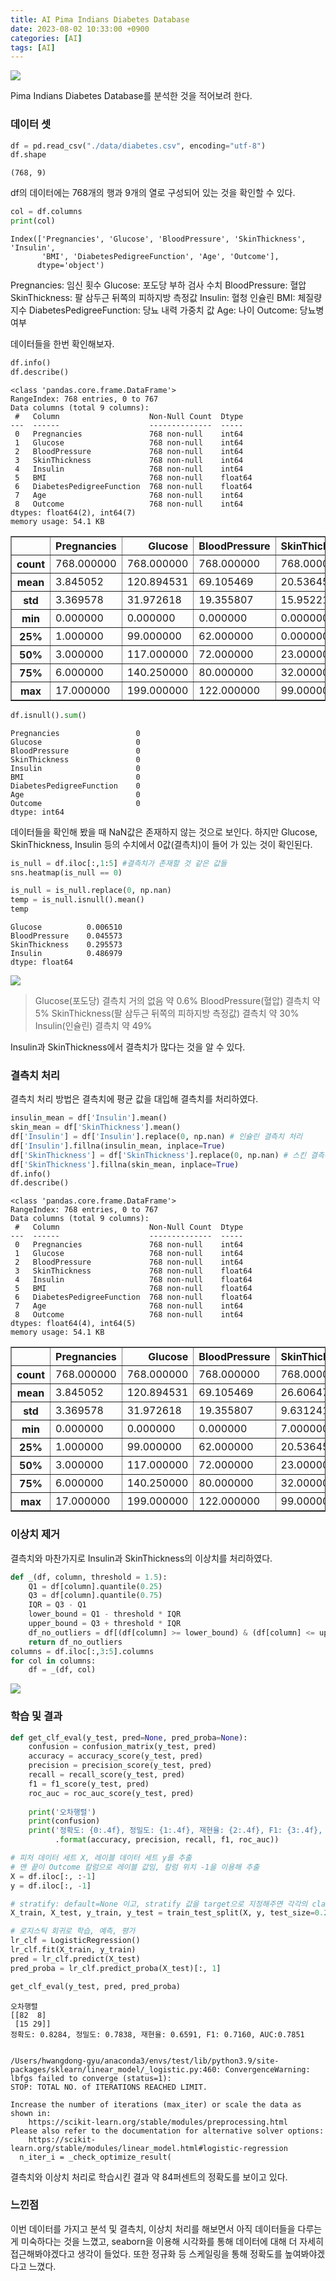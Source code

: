 ```yaml
---
title: AI Pima Indians Diabetes Database
date: 2023-08-02 10:33:00 +0900
categories: [AI]
tags: [AI]
---
```


![](https://velog.velcdn.com/images/acadias12/post/596daee7-7a2a-41b1-a038-da5f749d38a3/image.jpeg)

Pima Indians Diabetes Database를 분석한 것을 적어보려 한다.


### 데이터 셋

```python
df = pd.read_csv("./data/diabetes.csv", encoding="utf-8")
df.shape
```
	(768, 9)
    
df의 데이터에는 768개의 행과 9개의 열로 구성되어 있는 것을 확인할 수 있다.

```python
col = df.columns
print(col)
```

    Index(['Pregnancies', 'Glucose', 'BloodPressure', 'SkinThickness', 'Insulin',
           'BMI', 'DiabetesPedigreeFunction', 'Age', 'Outcome'],
          dtype='object')


>
Pregnancies: 임신 횟수
Glucose: 포도당 부하 검사 수치
BloodPressure: 혈압
SkinThickness: 팔 삼두근 뒤쪽의 피하지방 측정값
Insulin: 혈청 인슐린
BMI: 체질량지수
DiabetesPedigreeFunction: 당뇨 내력 가중치 값
Age: 나이
Outcome: 당뇨병 여부 


데이터들을 한번 확인해보자.

```python
df.info()
df.describe()
```

    <class 'pandas.core.frame.DataFrame'>
    RangeIndex: 768 entries, 0 to 767
    Data columns (total 9 columns):
     #   Column                    Non-Null Count  Dtype  
    ---  ------                    --------------  -----  
     0   Pregnancies               768 non-null    int64  
     1   Glucose                   768 non-null    int64  
     2   BloodPressure             768 non-null    int64  
     3   SkinThickness             768 non-null    int64  
     4   Insulin                   768 non-null    int64  
     5   BMI                       768 non-null    float64
     6   DiabetesPedigreeFunction  768 non-null    float64
     7   Age                       768 non-null    int64  
     8   Outcome                   768 non-null    int64  
    dtypes: float64(2), int64(7)
    memory usage: 54.1 KB





<div>
<style scoped>
    .dataframe tbody tr th:only-of-type {
        vertical-align: middle;
    }

    .dataframe tbody tr th {
        vertical-align: top;
    }

    .dataframe thead th {
        text-align: right;
    }
</style>
<table border="1" class="dataframe">
  <thead>
    <tr style="text-align: right;">
      <th></th>
      <th>Pregnancies</th>
      <th>Glucose</th>
      <th>BloodPressure</th>
      <th>SkinThickness</th>
      <th>Insulin</th>
      <th>BMI</th>
      <th>DiabetesPedigreeFunction</th>
      <th>Age</th>
      <th>Outcome</th>
    </tr>
  </thead>
  <tbody>
    <tr>
      <th>count</th>
      <td>768.000000</td>
      <td>768.000000</td>
      <td>768.000000</td>
      <td>768.000000</td>
      <td>768.000000</td>
      <td>768.000000</td>
      <td>768.000000</td>
      <td>768.000000</td>
      <td>768.000000</td>
    </tr>
    <tr>
      <th>mean</th>
      <td>3.845052</td>
      <td>120.894531</td>
      <td>69.105469</td>
      <td>20.536458</td>
      <td>79.799479</td>
      <td>31.992578</td>
      <td>0.471876</td>
      <td>33.240885</td>
      <td>0.348958</td>
    </tr>
    <tr>
      <th>std</th>
      <td>3.369578</td>
      <td>31.972618</td>
      <td>19.355807</td>
      <td>15.952218</td>
      <td>115.244002</td>
      <td>7.884160</td>
      <td>0.331329</td>
      <td>11.760232</td>
      <td>0.476951</td>
    </tr>
    <tr>
      <th>min</th>
      <td>0.000000</td>
      <td>0.000000</td>
      <td>0.000000</td>
      <td>0.000000</td>
      <td>0.000000</td>
      <td>0.000000</td>
      <td>0.078000</td>
      <td>21.000000</td>
      <td>0.000000</td>
    </tr>
    <tr>
      <th>25%</th>
      <td>1.000000</td>
      <td>99.000000</td>
      <td>62.000000</td>
      <td>0.000000</td>
      <td>0.000000</td>
      <td>27.300000</td>
      <td>0.243750</td>
      <td>24.000000</td>
      <td>0.000000</td>
    </tr>
    <tr>
      <th>50%</th>
      <td>3.000000</td>
      <td>117.000000</td>
      <td>72.000000</td>
      <td>23.000000</td>
      <td>30.500000</td>
      <td>32.000000</td>
      <td>0.372500</td>
      <td>29.000000</td>
      <td>0.000000</td>
    </tr>
    <tr>
      <th>75%</th>
      <td>6.000000</td>
      <td>140.250000</td>
      <td>80.000000</td>
      <td>32.000000</td>
      <td>127.250000</td>
      <td>36.600000</td>
      <td>0.626250</td>
      <td>41.000000</td>
      <td>1.000000</td>
    </tr>
    <tr>
      <th>max</th>
      <td>17.000000</td>
      <td>199.000000</td>
      <td>122.000000</td>
      <td>99.000000</td>
      <td>846.000000</td>
      <td>67.100000</td>
      <td>2.420000</td>
      <td>81.000000</td>
      <td>1.000000</td>
    </tr>
  </tbody>
</table>
</div>


```python
df.isnull().sum()
```
	
    Pregnancies                 0
	Glucose                     0
	BloodPressure               0
	SkinThickness               0
	Insulin                     0
	BMI                         0
	DiabetesPedigreeFunction    0
	Age                         0
	Outcome                     0
	dtype: int64
    
    
데이터들을 확인해 봤을 때 NaN값은 존재하지 않는 것으로 보인다. 하지만 Glucose, SkinThickness, Insulin 등의 수치에서 0값(결측치)이 들어 가 있는 것이 확인된다. 



```python
is_null = df.iloc[:,1:5] #결측치가 존재할 것 같은 값들
sns.heatmap(is_null == 0)

is_null = is_null.replace(0, np.nan)
temp = is_null.isnull().mean()
temp    

```




    Glucose          0.006510
    BloodPressure    0.045573
    SkinThickness    0.295573
    Insulin          0.486979
    dtype: float64


    
![](https://velog.velcdn.com/images/acadias12/post/cf44384f-45b5-4fd8-94b4-06e56b4cbe47/image.png)

> Glucose(포도당) 결측치 거의 없음 약 0.6%
BloodPressure(혈압)    결측치 약 5% 
SkinThickness(팔 삼두근 뒤쪽의 피하지방 측정값)    결측치 약 30%
Insulin(인슐린)         결측치 약 49%

Insulin과 SkinThickness에서 결측치가 많다는 것을 알  수 있다.



### 결측치 처리

결측치 처리 방법은 결측치에 평균 값을 대입해 결측치를 처리하였다.

```python
insulin_mean = df['Insulin'].mean()
skin_mean = df['SkinThickness'].mean()
df['Insulin'] = df['Insulin'].replace(0, np.nan) # 인슐린 결측치 처리
df['Insulin'].fillna(insulin_mean, inplace=True)
df['SkinThickness'] = df['SkinThickness'].replace(0, np.nan) # 스킨 결측치 처리
df['SkinThickness'].fillna(skin_mean, inplace=True)
df.info()
df.describe()
```

    <class 'pandas.core.frame.DataFrame'>
    RangeIndex: 768 entries, 0 to 767
    Data columns (total 9 columns):
     #   Column                    Non-Null Count  Dtype  
    ---  ------                    --------------  -----  
     0   Pregnancies               768 non-null    int64  
     1   Glucose                   768 non-null    int64  
     2   BloodPressure             768 non-null    int64  
     3   SkinThickness             768 non-null    float64
     4   Insulin                   768 non-null    float64
     5   BMI                       768 non-null    float64
     6   DiabetesPedigreeFunction  768 non-null    float64
     7   Age                       768 non-null    int64  
     8   Outcome                   768 non-null    int64  
    dtypes: float64(4), int64(5)
    memory usage: 54.1 KB





<div>
<style scoped>
    .dataframe tbody tr th:only-of-type {
        vertical-align: middle;
    }

    .dataframe tbody tr th {
        vertical-align: top;
    }

    .dataframe thead th {
        text-align: right;
    }
</style>
<table border="1" class="dataframe">
  <thead>
    <tr style="text-align: right;">
      <th></th>
      <th>Pregnancies</th>
      <th>Glucose</th>
      <th>BloodPressure</th>
      <th>SkinThickness</th>
      <th>Insulin</th>
      <th>BMI</th>
      <th>DiabetesPedigreeFunction</th>
      <th>Age</th>
      <th>Outcome</th>
    </tr>
  </thead>
  <tbody>
    <tr>
      <th>count</th>
      <td>768.000000</td>
      <td>768.000000</td>
      <td>768.000000</td>
      <td>768.000000</td>
      <td>768.000000</td>
      <td>768.000000</td>
      <td>768.000000</td>
      <td>768.000000</td>
      <td>768.000000</td>
    </tr>
    <tr>
      <th>mean</th>
      <td>3.845052</td>
      <td>120.894531</td>
      <td>69.105469</td>
      <td>26.606479</td>
      <td>118.660163</td>
      <td>31.992578</td>
      <td>0.471876</td>
      <td>33.240885</td>
      <td>0.348958</td>
    </tr>
    <tr>
      <th>std</th>
      <td>3.369578</td>
      <td>31.972618</td>
      <td>19.355807</td>
      <td>9.631241</td>
      <td>93.080358</td>
      <td>7.884160</td>
      <td>0.331329</td>
      <td>11.760232</td>
      <td>0.476951</td>
    </tr>
    <tr>
      <th>min</th>
      <td>0.000000</td>
      <td>0.000000</td>
      <td>0.000000</td>
      <td>7.000000</td>
      <td>14.000000</td>
      <td>0.000000</td>
      <td>0.078000</td>
      <td>21.000000</td>
      <td>0.000000</td>
    </tr>
    <tr>
      <th>25%</th>
      <td>1.000000</td>
      <td>99.000000</td>
      <td>62.000000</td>
      <td>20.536458</td>
      <td>79.799479</td>
      <td>27.300000</td>
      <td>0.243750</td>
      <td>24.000000</td>
      <td>0.000000</td>
    </tr>
    <tr>
      <th>50%</th>
      <td>3.000000</td>
      <td>117.000000</td>
      <td>72.000000</td>
      <td>23.000000</td>
      <td>79.799479</td>
      <td>32.000000</td>
      <td>0.372500</td>
      <td>29.000000</td>
      <td>0.000000</td>
    </tr>
    <tr>
      <th>75%</th>
      <td>6.000000</td>
      <td>140.250000</td>
      <td>80.000000</td>
      <td>32.000000</td>
      <td>127.250000</td>
      <td>36.600000</td>
      <td>0.626250</td>
      <td>41.000000</td>
      <td>1.000000</td>
    </tr>
    <tr>
      <th>max</th>
      <td>17.000000</td>
      <td>199.000000</td>
      <td>122.000000</td>
      <td>99.000000</td>
      <td>846.000000</td>
      <td>67.100000</td>
      <td>2.420000</td>
      <td>81.000000</td>
      <td>1.000000</td>
    </tr>
  </tbody>
</table>
</div>


### 이상치 제거


결측치와 마찬가지로 Insulin과 SkinThickness의 이상치를 처리하였다.

```python
def _(df, column, threshold = 1.5):
    Q1 = df[column].quantile(0.25)
    Q3 = df[column].quantile(0.75)
    IQR = Q3 - Q1
    lower_bound = Q1 - threshold * IQR
    upper_bound = Q3 + threshold * IQR
    df_no_outliers = df[(df[column] >= lower_bound) & (df[column] <= upper_bound)]
    return df_no_outliers
columns = df.iloc[:,3:5].columns
for col in columns:
    df = _(df, col)

```


![](https://velog.velcdn.com/images/acadias12/post/c8a17ddf-de60-4f75-b0f0-c3c762b5f254/image.png)


### 학습 및 결과


```python
def get_clf_eval(y_test, pred=None, pred_proba=None):
    confusion = confusion_matrix(y_test, pred)
    accuracy = accuracy_score(y_test, pred)
    precision = precision_score(y_test, pred)
    recall = recall_score(y_test, pred)
    f1 = f1_score(y_test, pred)
    roc_auc = roc_auc_score(y_test, pred)
    
    print('오차행렬')
    print(confusion)
    print('정확도: {0:.4f}, 정밀도: {1:.4f}, 재현율: {2:.4f}, F1: {3:.4f}, AUC:{4:.4f}'
          .format(accuracy, precision, recall, f1, roc_auc))

# 피처 데이터 세트 X, 레이블 데이터 세트 y를 추출
# 맨 끝이 Outcome 칼럼으로 레이블 값임, 칼럼 위치 -1을 이용해 추출
X = df.iloc[:, :-1]
y = df.iloc[:, -1]

# stratify: default=None 이고, stratify 값을 target으로 지정해주면 각각의 class 비율(ratio)을 train / validation에 유지해 준다. (즉, 한 쪽에 쏠려서 분배되는 것을 방지)
X_train, X_test, y_train, y_test = train_test_split(X, y, test_size=0.2, random_state=156, stratify=y)

# 로지스틱 회귀로 학습, 예측, 평가 
lr_clf = LogisticRegression()
lr_clf.fit(X_train, y_train)
pred = lr_clf.predict(X_test)
pred_proba = lr_clf.predict_proba(X_test)[:, 1]

get_clf_eval(y_test, pred, pred_proba)
```

    오차행렬
    [[82  8]
     [15 29]]
    정확도: 0.8284, 정밀도: 0.7838, 재현율: 0.6591, F1: 0.7160, AUC:0.7851


    /Users/hwangdong-gyu/anaconda3/envs/test/lib/python3.9/site-packages/sklearn/linear_model/_logistic.py:460: ConvergenceWarning: lbfgs failed to converge (status=1):
    STOP: TOTAL NO. of ITERATIONS REACHED LIMIT.
    
    Increase the number of iterations (max_iter) or scale the data as shown in:
        https://scikit-learn.org/stable/modules/preprocessing.html
    Please also refer to the documentation for alternative solver options:
        https://scikit-learn.org/stable/modules/linear_model.html#logistic-regression
      n_iter_i = _check_optimize_result(


결측치와 이상치 처리로 학습시킨 결과 약 84퍼센트의 정확도를 보이고 있다.


### 느낀점

이번 데이터를 가지고 분석 및 결측치, 이상치 처리를 해보면서 아직 데이터들을 다루는게 미숙하다는 것을 느꼈고, seaborn을 이용해 시각화를 통해 데이터에 대해 더 자세히 접근해봐야겠다고 생각이 들었다. 또한 정규화 등 스케일링을 통해 정확도를 높여봐야겠다고 느꼈다.